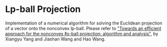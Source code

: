 # Lp-ball Projection
Implementation of a numerical algorithm for solving the Euclidean projection of a vector onto the nonconvex lp-ball. Please refer to ["Towards an efficient approach for the nonconvex ℓp-ball projection: algorithm and analysis"](https://arxiv.org/abs/2101.01350), by Xiangyu Yang and Jiashan Wang and Hao Wang.
